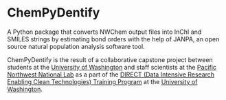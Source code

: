 # ChemPyDentify

A Python package that converts NWChem output files into InChI and SMILES strings by estimating bond orders with the help of JANPA, an open source natural population analysis software tool.

ChemPyDentify is the result of a collaborative capstone project between students at the [University of Washington](https://www.washington.edu) and staff scientists at the [Pacific Northwest National Lab](https://www.pnnl.gov/) as a part of the [DIRECT (Data Intensive Research Enabling Clean Technologies) Training Program](http://depts.washington.edu/uwdirect/) at the [University of Washington](https://www.washington.edu).
